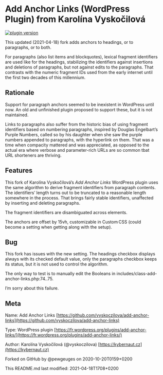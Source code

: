 # Add Anchor Links (WordPress Plugin) from Karolína Vyskočilová

[![plugin version](https://img.shields.io/wordpress/plugin/v/add-anchor-links.svg)](https://wordpress.org/plugins/add-anchor-links)

This updated (2021-04-18) fork adds anchors to headings, or to paragraphs, or to both.

For paragraphs (also list items and blockquotes), lexical fragment identifiers are used like for the headings, stabilizing the identifiers against insertions and deletions of paragraphs, but not against edits to the paragraphs. That contrasts with the numeric fragment IDs used from the early internet until the first two decades of this millennium.

## Rationale

Support for paragraph anchors seemed to be inexistent in WordPress until now. An old and unfinished plugin proposed to support these, but it is not maintained.

Links to paragraphs also suffer from the historic bias of using fragment identifiers based on numbering paragraphs, inspired by Douglas Engelbart’s Purple Numbers, called so by his daughter when she saw the purple numbers appended to paragraphs, with the hyperlink on them. That was a time when compacity mattered and was appreciated, as opposed to the actual era where verbose and parameter-rich URLs are so common tbat URL shorteners are thriving.

## Features

This fork of Karolína Vyskočilová’s *Add Anchor Links* WordPress plugin uses the same algorithm to derive fragment identifiers from paragraph contents. The identifiers’ length turns out to be truncated to a reasonable length somewhere in the process. That brings fairly stable identifiers, unaffected by inserting and deleting paragraphs.

The fragment identifiers are disambiguated across elements.

The anchors are offset by 15vh, customizable in Custom CSS (could become a setting when getting along with the setup).

## Bug

This fork has issues with the new setting. The headings checkbox displays always with its checked default value, only the paragraphs checkbox keeps its status, but it is not used to control the algorithm.

The only way to test is to manually edit the Booleans in includes/class-add-anchor-links.php:74..75.

I’m sorry about this failure.

## Meta

Name: Add Anchor Links [https://github.com/vyskoczilova/add-anchor-links](https://github.com/vyskoczilova/add-anchor-links)

Type: WordPress plugin [https://fr.wordpress.org/plugins/add-anchor-links/](https://fr.wordpress.org/plugins/add-anchor-links/)

Author: Karolína Vyskočilová (@vyskoczilova) [https://kybernaut.cz](https://kybernaut.cz)

Forked on GitHub by @pewgeuges on 2020-10-20T0159+0200

This README.md last modified: 2021-04-18T1708+0200

